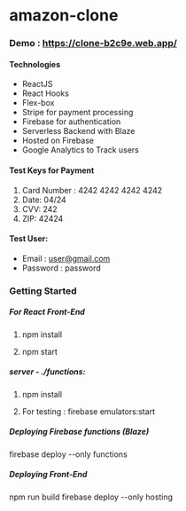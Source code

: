 # amazon-clone
### Demo : https://clone-b2c9e.web.app/

#### Technologies

* ReactJS
* React Hooks
* Flex-box
* Stripe for payment processing
* Firebase for authentication
* Serverless Backend with Blaze
* Hosted on Firebase
* Google Analytics to Track users 



#### Test Keys for Payment

1. Card Number : 4242 4242 4242 4242
2. Date: 04/24
3. CVV: 242 
4. ZIP: 42424

#### Test User: 

- Email : user@gmail.com
- Password : password



### Getting Started 

##### For React Front-End

1. npm install

2. npm start 

   

##### server - ./functions: 
1. npm install

2. For testing : firebase emulators:start

   

##### Deploying Firebase functions (Blaze)
firebase deploy --only functions



##### Deploying Front-End
npm run build
firebase deploy --only hosting

